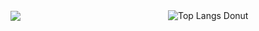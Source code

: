 <div style="display: flex; align-items: stretch;">
  <div style="flex: 1; display: flex; justify-content: center; align-items: stretch;">
    <picture style="width: 100%; display: flex; align-items: center;">
      <source srcset="https://github-readme-stats.vercel.app/api?username=taner04&show_icons=true&theme=dark" media="(prefers-color-scheme: dark)" />
      <source srcset="https://github-readme-stats.vercel.app/api?username=taner04&show_icons=true" media="(prefers-color-scheme: light), (prefers-color-scheme: no-preference)" />
      <img src="https://github-readme-stats.vercel.app/api?username=anuraghazra&show_icons=true" />
    </picture>
    <picture style="width: 100%; display: flex; align-items: center;">
      <source srcset="https://github-readme-stats.vercel.app/api/top-langs/?username=taner04&layout=donut&theme=dark" media="(prefers-color-scheme: dark)" />
      <source srcset="https://github-readme-stats.vercel.app/api/top-langs/?username=taner04&layout=donut&theme=light" media="(prefers-color-scheme: light), (prefers-color-scheme: no-preference)" />
      <img src="https://github-readme-stats.vercel.app/api/top-langs/?username=taner04&layout=donut" alt="Top Langs Donut" />
    </picture>
  </div>
</div>
